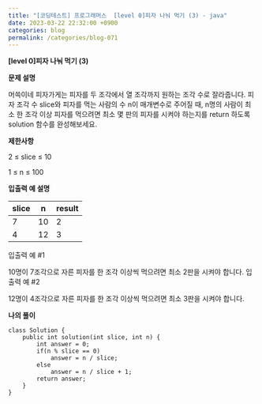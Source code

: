 ```yaml
---
title: "[코딩테스트] 프로그래머스  [level 0]피자 나눠 먹기 (3) - java"
date: 2023-03-22 22:32:00 +0900
categories: blog
permalink: /categories/blog-071
---
```



**[level 0]피자 나눠 먹기 (3)**



**문제 설명**

머쓱이네 피자가게는 피자를 두 조각에서 열 조각까지 원하는 조각 수로 잘라줍니다. 피자 조각 수 slice와 피자를 먹는 사람의 수 n이 매개변수로 주어질 때, n명의 사람이 최소 한 조각 이상 피자를 먹으려면 최소 몇 판의 피자를 시켜야 하는지를 return 하도록 solution 함수를 완성해보세요.



**제한사항**

2 ≤ slice ≤ 10

1 ≤ n ≤ 100


**입출력 예 설명**

|slice |n| result |
|------|---|---|
|7 |10 | 2 |
|4 | 12 | 3|




입출력 예 #1

10명이 7조각으로 자른 피자를 한 조각 이상씩 먹으려면 최소 2판을 시켜야 합니다.
입출력 예 #2

12명이 4조각으로 자른 피자를 한 조각 이상씩 먹으려면 최소 3판을 시켜야 합니다.

**나의 풀이**

```
class Solution {
    public int solution(int slice, int n) {
        int answer = 0;
        if(n % slice == 0)
            answer = n / slice;
        else 
            answer = n / slice + 1;
        return answer;
    }
}

```


